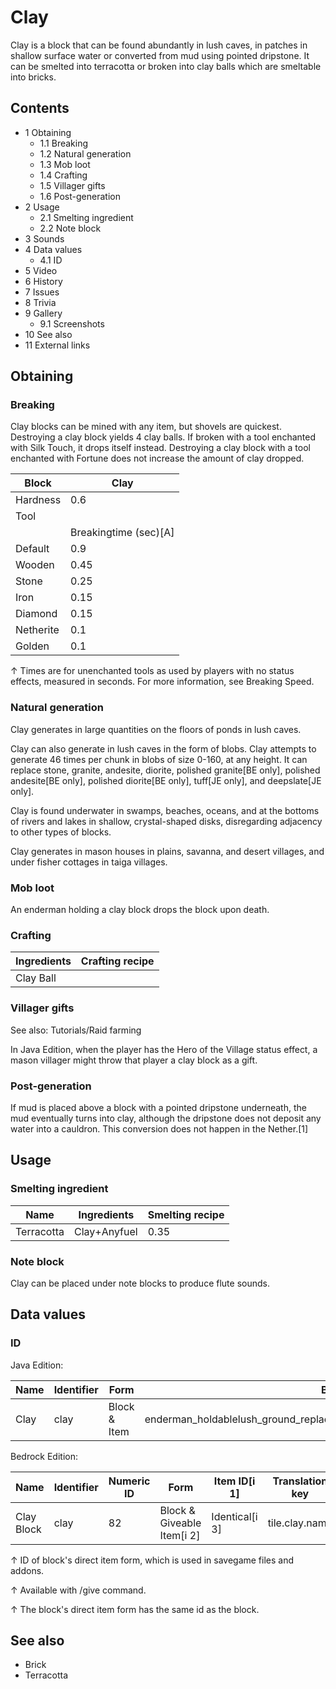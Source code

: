 # Clay
Clay is a block that can be found abundantly in lush caves, in patches in shallow surface water or converted from mud using pointed dripstone. It can be smelted into terracotta or broken into clay balls which are smeltable into bricks. 

## Contents
- 1 Obtaining
	- 1.1 Breaking
	- 1.2 Natural generation
	- 1.3 Mob loot
	- 1.4 Crafting
	- 1.5 Villager gifts
	- 1.6 Post-generation
- 2 Usage
	- 2.1 Smelting ingredient
	- 2.2 Note block
- 3 Sounds
- 4 Data values
	- 4.1 ID
- 5 Video
- 6 History
- 7 Issues
- 8 Trivia
- 9 Gallery
	- 9.1 Screenshots
- 10 See also
- 11 External links

## Obtaining
### Breaking
Clay blocks can be mined with any item, but shovels are quickest. Destroying a clay block yields 4 clay balls. If broken with a tool enchanted with Silk Touch, it drops itself instead. Destroying a clay block with a tool enchanted with Fortune does not increase the amount of clay dropped.

| Block     | Clay                  |
|-----------|-----------------------|
| Hardness  | 0.6                   |
| Tool      |                       |
|           | Breakingtime (sec)[A] |
| Default   | 0.9                   |
| Wooden    | 0.45                  |
| Stone     | 0.25                  |
| Iron      | 0.15                  |
| Diamond   | 0.15                  |
| Netherite | 0.1                   |
| Golden    | 0.1                   |


↑ Times are for unenchanted tools as used by players with no status effects, measured in seconds. For more information, see Breaking Speed.


### Natural generation
Clay generates in large quantities on the floors of ponds in lush caves.

Clay can also generate in lush caves in the form of blobs. Clay attempts to generate 46 times per chunk in blobs of size 0-160, at any height. It can replace stone, granite, andesite, diorite, polished granite‌[BE  only], polished andesite‌[BE  only], polished diorite‌[BE  only], tuff‌[JE  only], and deepslate‌[JE  only].

Clay is found underwater in swamps, beaches, oceans, and at the bottoms of rivers and lakes in shallow, crystal-shaped disks, disregarding adjacency to other types of blocks.

Clay generates in mason houses in plains, savanna, and desert villages, and under fisher cottages in taiga villages.


### Mob loot
An enderman holding a clay block drops the block upon death.

### Crafting
| Ingredients | Crafting recipe |
|-------------|-----------------|
| Clay Ball   |                 |

### Villager gifts
See also: Tutorials/Raid farming

In Java Edition, when the player has the Hero of the Village status effect, a mason villager might throw that player a clay block as a gift.

### Post-generation
If mud is placed above a block with a pointed dripstone underneath, the mud eventually turns into clay, although the dripstone does not deposit any water into a cauldron. This conversion does not happen in the Nether.[1]

## Usage
### Smelting ingredient
| Name       | Ingredients  | Smelting recipe |
|------------|--------------|-----------------|
| Terracotta | Clay+Anyfuel | 0.35            |

### Note block
Clay can be placed under note blocks to produce flute sounds.

## Data values
### ID
Java Edition:

| Name | Identifier | Form         | Block tags                                                                        | Translation key      |
|------|------------|--------------|-----------------------------------------------------------------------------------|----------------------|
| Clay | clay       | Block & Item | enderman_holdablelush_ground_replaceable‌small_dripleaf_placeable‌mineable/shovel | block.minecraft.clay |

Bedrock Edition:

| Name       | Identifier | Numeric ID | Form                       | Item ID[i 1]   | Translation key |
|------------|------------|------------|----------------------------|----------------|-----------------|
| Clay Block | clay       | 82         | Block & Giveable Item[i 2] | Identical[i 3] | tile.clay.name  |


↑ ID of block's direct item form, which is used in savegame files and addons.

↑ Available with /give command.

↑ The block's direct item form has the same id as the block.


## See also
- Brick
- Terracotta


